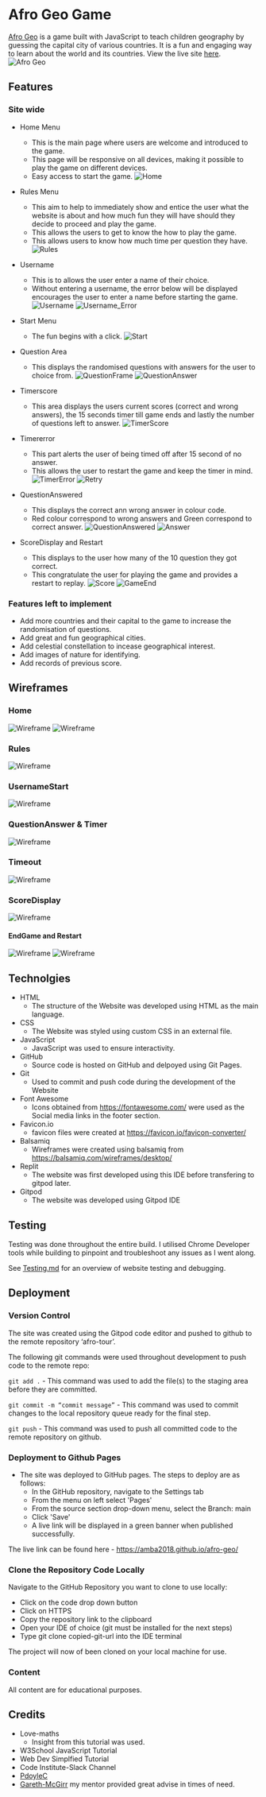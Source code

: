 # Afro Geo Game
[Afro Geo](https://amba2018.github.io/afro-geo/) is a game built with JavaScript to teach children geography by guessing the capital city of various countries. It is a fun and engaging way to learn about the world and its countries. View the live site [here](https://amba2018.github.io/afro-geo/).
![Afro Geo](assets/images/readme_images/0_Responsive.png)

## Features

### Site wide

* Home Menu
    * This is the main page where users are welcome and introduced to the game.
    * This page will be responsive on all devices, making it possible to play the game on different devices.
    * Easy access to start the game.
    ![Home](assets/images/readme_images/1_Home.png)

* Rules Menu
    * This aim to help to immediately show and entice the user what the website is about and how much fun they will have should they decide to proceed and play the game.
    * This allows the users to get to know the how to play the game.
    * This allows users to know how much time per question they have.    
![Rules](assets/images/readme_images/2_Rules.png)

* Username
    * This is to allows the user enter a name of their choice.
    * Without entering a username, the error below will be displayed encourages the user to enter a name before starting the game.
![Username](assets/images/readme_images/3_Username.png)
![Username_Error](assets/images/readme_images/4_Username_error.png)

* Start Menu
    * The fun begins with a click.
![Start](assets/images/readme_images/5_Start.png)

* Question Area
    * This displays the randomised questions with answers for the user to choice from.
![QuestionFrame](assets/images/readme_images/6_QuestionFrame.png)
![QuestionAnswer](assets/images/readme_images/8_QuestionAnswer.png)

* Timerscore
    * This area displays the users current scores (correct and wrong answers), the 15 seconds timer till game ends and lastly the number of questions left to answer.
![TimerScore](assets/images/readme_images/7_TimerScore.png)

* Timererror
    * This part alerts the user of being timed off after 15 second of no answer.
    * This allows the user to restart the game and keep the timer in mind.
![TimerError](assets/images/readme_images/9_TimerError.png)
![Retry](assets/images/readme_images/10_Retry.png)

* QuestionAnswered
    * This displays the correct ann wrong answer in colour code.
    * Red colour correspond to wrong answers and Green correspond to correct answer.
![QuestionAnswered](assets/images/readme_images/11_QuestionAnswered.png)
![Answer](assets/images/readme_images/12_Answer.png)

* ScoreDisplay and Restart
    * This displays to the user how many of the 10 question they got correct.
    * This congratulate the user for playing the game and provides a restart to replay.
![Score](assets/images/readme_images/13_Score.png)
![GameEnd](assets/images/readme_images/13_GameEnd.png)


### Features left to implement
- Add more countries and their capital to the game to increase the randomisation of questions.
- Add great and fun geographical cities.
- Add celestial constellation to incease geographical interest.
- Add images of nature for identifying.
- Add records of previous score.


## Wireframes

### Home 
![Wireframe](assets/images/readme_images/Wireframe0.png)
![Wireframe](assets/images/readme_images/Wireframe0a.png)

### Rules
![Wireframe](assets/images/readme_images/Wireframe1.png)

### UsernameStart
![Wireframe](assets/images/readme_images/Wireframe2.png)

### QuestionAnswer & Timer
![Wireframe](assets/images/readme_images/Wireframe3.png)

### Timeout
![Wireframe](assets/images/readme_images/Wireframe4.png)

### ScoreDisplay
![Wireframe](assets/images/readme_images/Wireframe5.png)

#### EndGame and Restart
![Wireframe](assets/images/readme_images/Wireframe6.png)
![Wireframe](assets/images/readme_images/Wireframe6a.png)


## Technolgies
* HTML
    * The structure of the Website was developed using HTML as the main language.
* CSS
    * The Website was styled using custom CSS in an external file.
* JavaScript
    * JavaScript was used to ensure interactivity.
* GitHub
    * Source code is hosted on GitHub and delpoyed using Git Pages.
* Git
    * Used to commit and push code during the development of the Website
* Font Awesome
    * Icons obtained from https://fontawesome.com/ were used as the Social media links in the footer section.
* Favicon.io
    * favicon files were created at https://favicon.io/favicon-converter/ 
* Balsamiq
    * Wireframes were created using balsamiq from https://balsamiq.com/wireframes/desktop/
* Replit
    * The website was first developed using this IDE before transfering to gitpod later.
* Gitpod
    * The website was developed using Gitpod IDE


## Testing
Testing was done throughout the entire build. I utilised Chrome Developer tools while building to pinpoint and troubleshoot any issues as I went along.

See [Testing.md](Testing.md) for an overview of website testing and debugging.


## Deployment

### Version Control

The site was created using the Gitpod code editor and pushed to github to the remote repository ‘afro-tour’.

The following git commands were used throughout development to push code to the remote repo:

```git add .``` - This command was used to add the file(s) to the staging area before they are committed.

```git commit -m “commit message”``` - This command was used to commit changes to the local repository queue ready for the final step.

```git push``` - This command was used to push all committed code to the remote repository on github.

### Deployment to Github Pages

- The site was deployed to GitHub pages. The steps to deploy are as follows: 
  - In the GitHub repository, navigate to the Settings tab 
  - From the menu on left select 'Pages'
  - From the source section drop-down menu, select the Branch: main
  - Click 'Save'
  - A live link will be displayed in a green banner when published successfully. 

The live link can be found here - https://amba2018.github.io/afro-geo/

### Clone the Repository Code Locally

Navigate to the GitHub Repository you want to clone to use locally:

- Click on the code drop down button
- Click on HTTPS
- Copy the repository link to the clipboard
- Open your IDE of choice (git must be installed for the next steps)
- Type git clone copied-git-url into the IDE terminal

The project will now of been cloned on your local machine for use.

### Content 

All content are for educational purposes.


## Credits 
- Love-maths
    * Insight from this tutorial was used.
- W3School JavaScript Tutorial 
- Web Dev Simplfied Tutorial
- Code Institute-Slack Channel
- [PdoyleC](https://github.com/PdoyleC)
- [Gareth-McGirr](https://github.com/Gareth-McGirr) my mentor provided great advise in times of need.